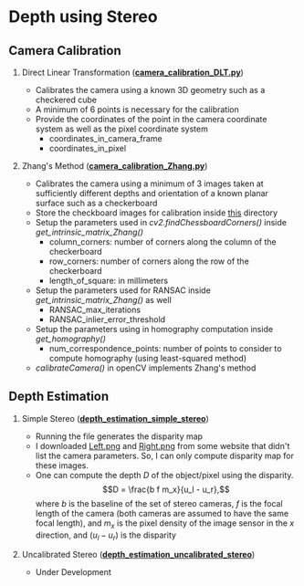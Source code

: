 # Depth using Stereo

## Camera Calibration
1) Direct Linear Transformation (**[camera_calibration_DLT.py](./camera_calibration_DLT.py)**)
    - Calibrates the camera using a known 3D geometry such as a checkered cube
    - A minimum of 6 points is necessary for the calibration
    - Provide the coordinates of the point in the camera coordinate system as well as the pixel coordinate system
        - coordinates_in_camera_frame
        - coordinates_in_pixel

2) Zhang's Method (**[camera_calibration_Zhang.py](./camera_calibration_Zhang.py)**)
    - Calibrates the camera using a minimum of 3 images taken at sufficiently different depths and orientation of a known planar surface such as a checkerboard
    - Store the checkboard images for calibration inside [this](./CalibrationImages/Checkerboards/) directory
    - Setup the parameters used in *cv2.findChessboardCorners()* inside *get_intrinsic_matrix_Zhang()*
        - column_corners: number of corners along the column of the checkerboard
        - row_corners: number of corners along the row of the checkerboard
        - length_of_square: in millimeters
    - Setup the parameters used for RANSAC inside *get_intrinsic_matrix_Zhang()* as well
        - RANSAC_max_iterations
        - RANSAC_inlier_error_threshold
    - Setup the parameters using in homography computation inside *get_homography()*
        - num_correspondence_points: number of points to consider to compute homography (using least-squared method)
    - *calibrateCamera()* in openCV implements Zhang's method

## Depth Estimation
1) Simple Stereo (**[depth_estimation_simple_stereo](./depth_estimation_simple_stereo.py)**)
    - Running the file generates the disparity map
    - I downloaded [Left.png](Left.png) and [Right.png](Right.png) from some website that didn't list the camera parameters. So, I can only compute disparity map for these images.
    - One can compute the depth $D$ of the object/pixel using the disparity. $$D = \frac{b f m_x}{u_l - u_r},$$ where $b$ is the baseline of the set of stereo cameras, $f$ is the focal length of the camera (both cameras are assumed to have the same focal length), and $m_x$ is the pixel density of the image sensor in the $x$ direction, and $(u_l - u_r)$ is the disparity

2) Uncalibrated Stereo (**[depth_estimation_uncalibrated_stereo](./depth_estimation_uncalibrated_stereo.py)**)
    - Under Development